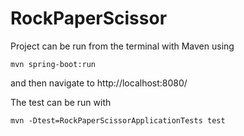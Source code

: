 # RockPaperScissor

Project can be run from the terminal with Maven using 
```
mvn spring-boot:run
```
and then navigate to http://localhost:8080/

The test can be run with 
```
mvn -Dtest=RockPaperScissorApplicationTests test

```
